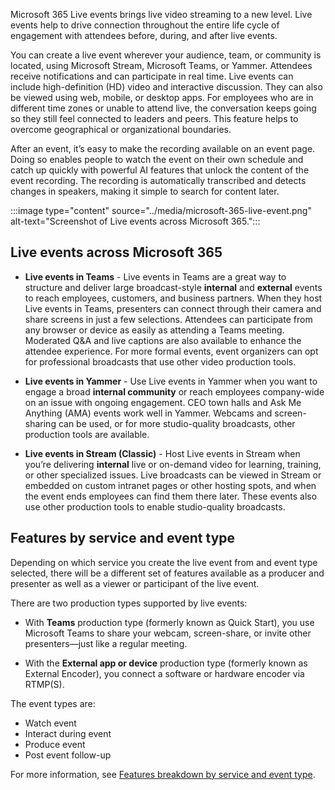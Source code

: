 Microsoft 365 Live events brings live video streaming to a new level. Live events help to drive connection throughout the entire life cycle of engagement with attendees before, during, and after live events.

You can create a live event wherever your audience, team, or community is located, using Microsoft Stream, Microsoft Teams, or Yammer. Attendees receive notifications and can participate in real time. Live events can include high-definition (HD) video and interactive discussion. They can also be viewed using web, mobile, or desktop apps. For employees who are in different time zones or unable to attend live, the conversation keeps going so they still feel connected to leaders and peers. This feature helps to overcome geographical or organizational boundaries.

After an event, it’s easy to make the recording available on an event page. Doing so enables people to watch the event on their own schedule and catch up quickly with powerful AI features that unlock the content of the event recording. The recording is automatically transcribed and detects changes in speakers, making it simple to search for content later.

:::image type="content" source="../media/microsoft-365-live-event.png" alt-text="Screenshot of Live events across Microsoft 365.":::

## Live events across Microsoft 365

* **Live events in Teams** - Live events in Teams are a great way to structure and deliver large broadcast-style **internal** and **external** events to reach employees, customers, and business partners. When they host Live events in Teams, presenters can connect through their camera and share screens in just a few selections. Attendees can participate from any browser or device as easily as attending a Teams meeting. Moderated Q&A and live captions are also available to enhance the attendee experience. For more formal events, event organizers can opt for professional broadcasts that use other video production tools.

* **Live events in Yammer** - Use Live events in Yammer when you want to engage a broad **internal community** or reach employees company-wide on an issue with ongoing engagement. CEO town halls and Ask Me Anything (AMA) events work well in Yammer. Webcams and screen-sharing can be used, or for more studio-quality broadcasts, other production tools are available.

* **Live events in Stream (Classic)** - Host Live events in Stream when you’re delivering **internal** live or on-demand video for learning, training, or other specialized issues. Live broadcasts can be viewed in Stream or embedded on custom intranet pages or other hosting spots, and when the event ends employees can find them there later. These events also use other production tools to enable studio-quality broadcasts.

## Features by service and event type

Depending on which service you create the live event from and event type selected, there will be a different set of features available as a producer and presenter as well as a viewer or participant of the live event. 

There are two production types supported by live events:

* With **Teams** production type (formerly known as Quick Start), you use Microsoft Teams to share your webcam, screen-share, or invite other presenters—just like a regular meeting.

* With the **External app or device** production type (formerly known as External Encoder), you connect a software or hardware encoder via RTMP(S).

The event types are:

* Watch event
* Interact during event
* Produce event
* Post event follow-up

For more information, see [Features breakdown by service and event type](/stream/live-event-m365#features-breakdown-by-service-and-event-type?azure-portal=true).







